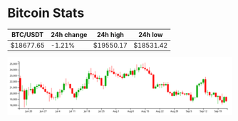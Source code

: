 # Bitcoin Stats

BTC/USDT|24h change|24h high|24h low|
|---|---|---|---|
|$18677.65|-1.21%|$19550.17|$18531.42|

<img src="./chart.svg">
